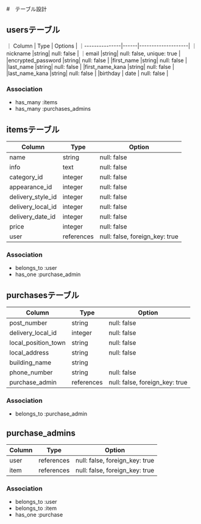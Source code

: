 #　テーブル設計

## usersテーブル

｜     Column    | Type |      Options       |
｜---------------|------|--------------------|
｜nickname       |string| null: false        |
｜email          |string| null: false, unique: true        |
|encrypted_password |string| null: false        |
|first_name      |string| null: false        |
|last_name       |string| null: false        |
|first_name_kana |string| null: false        |
|last_name_kana  |string| null: false        |
|birthday        | date | null: false        |

### Association

- has_many :items
- has_many :purchases_admins

## itemsテーブル

|        Column         | Type   |     Option     |
|-----------------------|--------|----------------|
| name             | string | null: false    |
| info             | text   | null: false    |
| category_id           | integer | null: false    |
| appearance_id            | integer  | null: false    |
| delivery_style_id        | integer | null: false    |
| delivery_local_id        | integer  | null: false    |
| delivery_date_id         | integer  | null: false    |
| price            | integer | null: false    |
| user                  | references | null: false, foreign_key: true |

### Association

- belongs_to :user
- has_one :purchase_admin

## purchasesテーブル

|       Column      |     Type    |                 Option                |
|-------------------|-------------|---------------------------------------|
|post_number        | string      | null: false                           |
|delivery_local_id      | integer     | null: false                           |
|local_position_town| string      | null: false                           |
|local_address      | string      | null: false                           |
|building_name      | string      |                                       |
|phone_number       | string      | null: false                           |
| purchase_admin        | references | null: false, foreign_key: true |


### Association

- belongs_to :purchase_admin

## purchase_admins

|   Column        |    Type       |            Option            |
|-----------------|---------------|------------------------------|
|user             |references     |  null: false, foreign_key: true |
|item             |references     |  null: false, foreign_key: true |

### Association

- belongs_to :user
- belongs_to :item
- has_one :purchase

